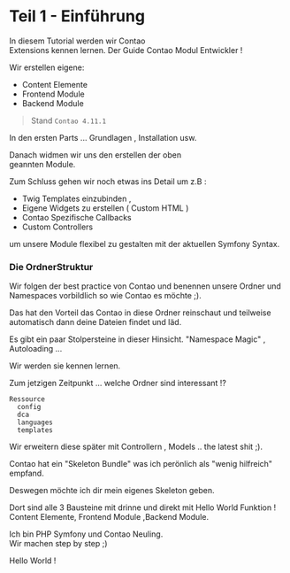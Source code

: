 # Teil 1 - Einführung

In diesem Tutorial werden wir Contao  
Extensions kennen lernen. Der Guide
Contao Modul Entwickler !

 Wir erstellen eigene:
- Content Elemente
- Frontend Module
- Backend Module

 > Stand ``Contao 4.11.1``

In den ersten Parts ... Grundlagen ,
Installation usw.

Danach widmen wir uns den erstellen der oben  
geannten Module.

Zum Schluss gehen wir noch etwas ins Detail
um z.B :
- Twig Templates einzubinden ,
- Eigene Widgets zu erstellen ( Custom HTML )
- Contao Spezifische Callbacks
- Custom Controllers

um unsere Module flexibel zu gestalten mit
der aktuellen Symfony Syntax.

### Die OrdnerStruktur

Wir folgen der best practice von Contao
und benennen unsere Ordner und Namespaces
vorbildlich so wie Contao es möchte ;).

Das hat den Vorteil das Contao in diese Ordner
reinschaut und teilweise automatisch dann deine Dateien
findet und läd.

Es gibt ein paar Stolpersteine
in dieser Hinsicht. "Namespace Magic" ,
Autoloading ...

Wir werden sie kennen lernen.

Zum jetzigen Zeitpunkt ...  welche
 Ordner sind interessant !?

    Ressource
      config
      dca
      languages
      templates


Wir erweitern diese später mit Controllern ,
Models .. the latest shit ;).

Contao hat ein "Skeleton Bundle"
was ich perönlich als "wenig hilfreich" empfand.

Deswegen möchte ich dir mein eigenes
Skeleton geben.

Dort sind alle 3 Bausteine mit drinne
und direkt mit Hello World Funktion !
Content Elemente, Frontend Module ,Backend Module.

Ich bin PHP Symfony und Contao Neuling.  
Wir machen step by step ;)

Hello World !

